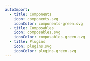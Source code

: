 ```yaml
---
autoImport:
  - title: Components
    icon: components.svg
    iconColor: components-green.svg
  - title: Composables
    icon: composables.svg
    iconColor: composables-green.svg
  - title: Plugins
    icon: plugins.svg
    iconColor: plugins-green.svg
---
```

